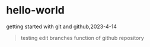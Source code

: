 # hello-world
getting started with git and github,2023-4-14

>testing edit branches function of github repository
